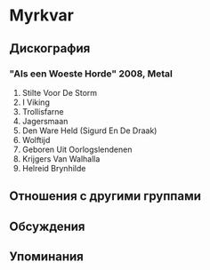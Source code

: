 # Myrkvar



## Дискография

### "Als een Woeste Horde" 2008, Metal

01. Stilte Voor De Storm
02. I Viking
03. Trollisfarne
04. Jagersmaan
05. Den Ware Held (Sigurd En De Draak)
06. Wolftijd
07. Geboren Uit Oorlogslendenen
08. Krijgers Van Walhalla
09. Helreid Brynhilde


## Отношения с другими группами


## Обсуждения


## Упоминания

